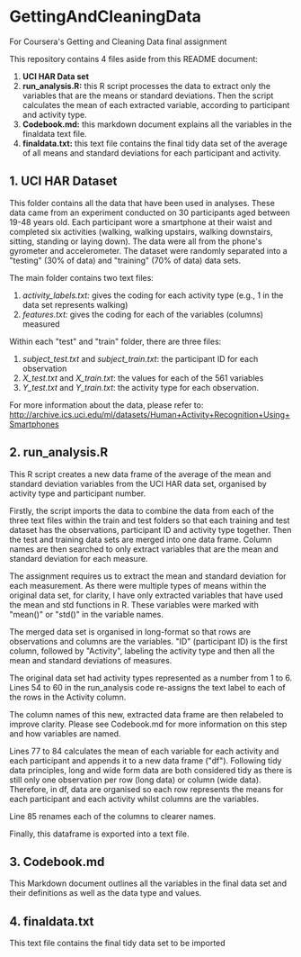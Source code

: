# GettingAndCleaningData
For Coursera's Getting and Cleaning Data final assignment


This repository contains 4 files aside from this README document:


1. **UCI HAR Data set**
2. **run_analysis.R:** this R script processes the data to extract only the variables that are the means or standard deviations. Then the script calculates the mean of each extracted variable, according to participant and activity type.
3. **Codebook.md:** this markdown document explains all the variables in the finaldata text file.
4. **finaldata.txt:** this text file contains the final tidy data set of the average of all means and standard deviations for each participant and activity.


## 1. UCI HAR Dataset
This folder contains all the data that have been used in analyses. These data came from an experiment conducted on 30 participants aged between 19-48 years old. Each participant wore a smartphone at their waist and completed six activities (walking, walking upstairs, walking downstairs, sitting, standing or laying down). The data were all from the phone's gyrometer and accelerometer. The dataset were randomly separated into a "testing" (30% of data) and "training" (70% of data) data sets.

The main folder contains two text files:


1. *activity_labels.txt:* gives the coding for each activity type (e.g., 1 in the data set represents walking)
2. *features.txt:* gives the coding for each of the variables (columns) measured

Within each "test" and "train" folder, there are three files:


1. *subject_test.txt* and *subject_train.txt*: the participant ID for each observation
2. *X_test.txt* and *X_train.txt*: the values for each of the 561 variables
3. *Y_test.txt* and *Y_train.txt*: the activity type for each observation.


For more information about the data, please refer to:
http://archive.ics.uci.edu/ml/datasets/Human+Activity+Recognition+Using+Smartphones

## 2. run_analysis.R
This R script creates a new data frame of the average of the mean and standard deviation variables from the UCI HAR data set, organised by activity type and participant number.

Firstly, the script imports the data to combine the data from each of the three text files within the train and test folders so that each training and test dataset has the observations, participant ID and activity type together. Then the test and training data sets are merged into one data frame. Column names are then searched to only extract variables that are the mean and standard deviation for each measure.

The assignment requires us to extract the mean and standard deviation for each measurement. As there were multiple types of means within the original data set, for clarity, I have only extracted variables that have used the mean and std functions in R. These variables were marked with "mean()" or "std()" in the variable names.

The merged data set is organised in long-format so that rows are observations and columns are the variables. "ID" (participant ID) is the first column, followed by "Activity", labeling the activity type and then all the mean and standard deviations of measures.

The original data set had activity types represented as a number from 1 to 6. Lines 54 to 60 in the run_analysis code re-assigns the text label to each of the rows in the Activity column. 

The column names of this new, extracted data frame are then relabeled to improve clarity. Please see Codebook.md for more information on this step and how variables are named.

Lines 77 to 84 calculates the mean of each variable for each activity and each participant and appends it to a new data frame ("df"). Following tidy data principles, long and wide form data are both considered tidy as there is still only one observation per row (long data) or column (wide data). Therefore, in df, data are organised so each row represents the means for each participant and each activity whilst columns are the variables. 

Line 85 renames each of the columns to clearer names.

Finally, this dataframe is exported into a text file.

## 3. Codebook.md
This Markdown document outlines all the variables in the final data set and their definitions as well as the data type and values.


## 4. finaldata.txt
This text file contains the final tidy data set to be imported
